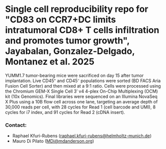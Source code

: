 # Single cell reproducibility repo for "CD83 on CCR7+DC limits intratumoral CD8+ T cells infiltration and promotes tumor growth", Jayabalan, Gonzalez-Delgado, Montanez et al. 2025

YUMM1.7 tumor-bearing mice were sacrificed on day 15 after tumor implantation. Live CD45⁺ and CD45⁻ populations were sorted (BD FACS Aria Fusion Cell Sorter) and then mixed at a 9:1 ratio. Cells were processed using the Chromium GEM-X Single Cell 3′ v4 4-plex On-Chip Multiplexing (OCM) kit (10x Genomics). Final libraries were sequenced on an Illumina NovaSeq X Plus using a 10B flow cell across one lane, targeting an average depth of 30,000 reads per cell, with 28 cycles for Read 1 (cell barcode and UMI), 8 cycles for i7 index, and 91 cycles for Read 2 (cDNA insert).  

### Contact:

- Raphael Kfuri-Rubens (raphael.kfuri-rubens@helmholtz-munich.de)
- Mauro Di Pilato (MDi@mdanderson.org)
